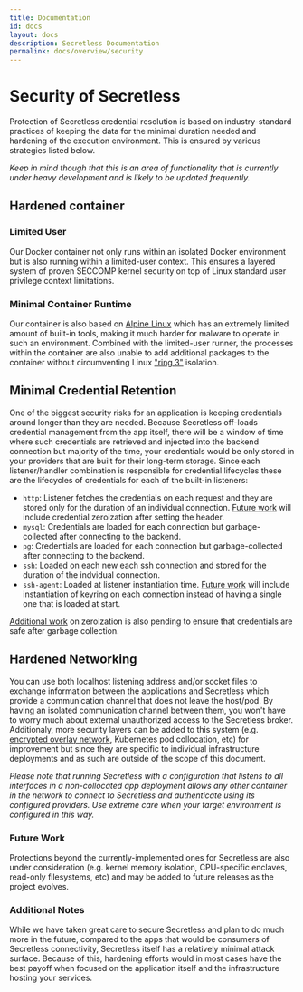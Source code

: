 ```yaml
---
title: Documentation
id: docs
layout: docs
description: Secretless Documentation
permalink: docs/overview/security
---
```


# Security of Secretless

Protection of Secretless credential resolution is based on industry-standard practices of keeping the data for the minimal duration needed and hardening of the execution environment. This is ensured by various strategies listed below.

_Keep in mind though that this is an area of functionality that is currently under heavy development and is likely to be updated frequently._

## Hardened container

### Limited User

Our Docker container not only runs within an isolated Docker environment but is also running within a limited-user context. This ensures a layered system of proven SECCOMP kernel security on top of Linux standard user privilege context limitations.

### Minimal Container Runtime

Our container is also based on [Alpine Linux](https://alpinelinux.org/) which has an extremely limited amount of built-in tools, making it much harder for malware to operate in such an environment. Combined with the limited-user runner, the processes within the container are also unable to add additional packages to the container without circumventing Linux ["ring 3"](https://en.wikipedia.org/wiki/Protection_ring) isolation.

## Minimal Credential Retention

One of the biggest security risks for an application is keeping credentials around longer than they are needed. Because Secretless off-loads credential management from the app itself, there will be a window of time where such credentials are retrieved and injected into the backend connection but majority of the time, your credentials would be only stored in your providers that are built for their long-term storage. Since each listener/handler combination is responsible for credential lifecycles these are the lifecycles of credentials for each of the built-in listeners:

- `http`: Listener fetches the credentials on each request and they are stored only for the duration of an individual connection. [Future work](https://github.com/conjurinc/secretless/issues/269) will include credential zeroization after setting the header.
- `mysql`: Credentials are loaded for each connection but garbage-collected after connecting to the backend.
- `pg`: Credentials are loaded for each connection but garbage-collected after connecting to the backend.
- `ssh`: Loaded on each new each ssh connection and stored for the duration of the indvidual connection.
- `ssh-agent`: Loaded at listener instantiation time. [Future work](https://github.com/conjurinc/secretless/issues/270) will include instantiation of keyring on each connection instead of having a single one that is loaded at start.

[Additional work](https://github.com/conjurinc/secretless/issues/271) on zeroization is also pending to ensure that credentials are safe after garbage collection.

## Hardened Networking

You can use both localhost listening address and/or socket files to exchange information between the applications and Secretless which provide a communication channel that does not leave the host/pod. By having an isolated communication channel between them, you won't have to worry much about external unauthorized access to the Secretless broker. Additionaly, more security layers can be added to this system (e.g. [encrypted overlay network](https://docs.docker.com/network/overlay/#create-an-overlay-network), Kubernetes pod collocation, etc) for improvement but since they are specific to individual infrastructure deployments and as such are outside of the scope of this document.

_Please note that running Secretless with a configuration that listens to all interfaces in a non-collocated app deployment allows any other container in the network to connect to Secretless and authenticate using its configured providers. Use extreme care when your target environment is configured in this way._

### Future Work

Protections beyond the currently-implemented ones for Secretless are also under consideration (e.g. kernel memory isolation, CPU-specific enclaves, read-only filesystems, etc) and may be added to future releases as the project evolves.

### Additional Notes

While we have taken great care to secure Secretless and plan to do much more in the future, compared to the apps that would be consumers of Secretless connectivity, Secretless itself has a relatively minimal attack surface. Because of this, hardening efforts would in most cases have the best payoff when focused on the application itself and the infrastructure hosting your services.

